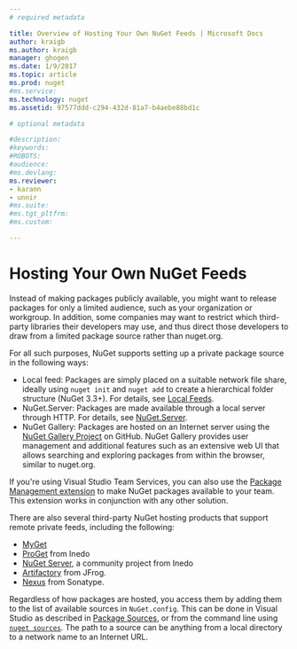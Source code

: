 ```yaml
---
# required metadata

title: Overview of Hosting Your Own NuGet Feeds | Microsoft Docs
author: kraigb
ms.author: kraigb
manager: ghogen
ms.date: 1/9/2017
ms.topic: article
ms.prod: nuget
#ms.service:
ms.technology: nuget
ms.assetid: 97577ddd-c294-432d-81a7-b4aebe88bd1c

# optional metadata

#description:
#keywords:
#ROBOTS:
#audience:
#ms.devlang:
ms.reviewer:
- karann
- unnir
#ms.suite:
#ms.tgt_pltfrm:
#ms.custom:

---
```

# Hosting Your Own NuGet Feeds

Instead of making packages publicly available, you might want to release packages for only a limited audience, such as your organization or workgroup. In addition, some companies may want to restrict which third-party libraries their developers may use, and thus direct those developers to draw from a limited package source rather than nuget.org.

For all such purposes, NuGet supports setting up a private package source in the following ways:

- Local feed: Packages are simply placed on a suitable network file share, ideally using `nuget init` and `nuget add` to create a hierarchical folder structure (NuGet 3.3+). For details, see [Local Feeds](../hosting-packages/local-feeds.md).
- NuGet.Server: Packages are made available through a local server through HTTP. For details, see [NuGet.Server](../hosting-packages/nuget.server.md).
- NuGet Gallery: Packages are hosted on an Internet server using the [NuGet Gallery Project](https://github.com/NuGet/NuGetGallery/wiki/Hosting-the-NuGet-Gallery-Locally-in-IIS) on GitHub. NuGet Gallery provides user management and additional features such as an extensive web UI that allows searching and exploring packages from within the browser, similar to nuget.org.

If you're using Visual Studio Team Services, you can also use the [Package Management extension](https://marketplace.visualstudio.com/items?itemName=ms.feed) to make NuGet packages available to your team. This extension works in conjunction with any other solution.

There are also several third-party NuGet hosting products that support remote private feeds, including the following:

- [MyGet](http://myget.org)
- [ProGet](http://inedo.com/proget) from Inedo
- [NuGet Server](http://nugetserver.net/), a community project from Inedo
- [Artifactory](https://www.jfrog.com/artifactory/) from JFrog.
- [Nexus](http://www.sonatype.org/nexus/) from Sonatype.

Regardless of how packages are hosted, you access them by adding them to the list of available sources in `NuGet.config`. This can be done in Visual Studio as described in [Package Sources](../tools/package-manager-ui.md#package-sources), or from the command line using [`nuget sources`](../tools/nuget.exe-cli-reference.md#sources). The path to a source can be anything from a local directory to a network name to an Internet URL.
